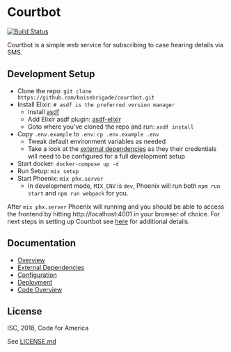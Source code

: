 # Courtbot
[![Build Status](https://travis-ci.org/boisebrigade/courtbot.svg?branch=development)](https://travis-ci.org/boisebrigade/Courtbot)

Courtbot is a simple web service for subscribing to case hearing details via SMS.

## Development Setup

- Clone the repo: `git clone https://github.com/boisebrigade/courtbot.git`
- Install Elixir: `# asdf is the preferred version manager`
  - Install [asdf](https://github.com/asdf-vm/asdf#setup)
  - Add Elixir asdf plugin: [asdf-elixir](https://github.com/asdf-vm/asdf-elixir) 
  - Goto where you've cloned the repo and run: `asdf install`
- Copy `.env.example` to `.env`: `cp .env.example .env`
  - Tweak default environment variables as needed
  - Take a look at the [external dependencies](https://github.com/boisebrigade/Courtbot/wiki/External-Dependencies#external-dependencies) as they their credentials will need to be configured for a full development setup 
- Start docker: `docker-compose up -d`
- Run Setup: `mix setup`
- Start Phoenix: `mix phx.server`
  - In development mode, `MIX_ENV` is `dev`, Phoenix will run both `npm run start` and `npm run webpack` for you.

After `mix phx.server` Phoenix will running and you should be able to access the frontend by hitting http://localhost:4001 in your browser of choice. For next steps in setting up Courtbot see [here](https://github.com/boisebrigade/Courtbot/wiki/Configuration) for additional details.

## Documentation
- [Overview](https://github.com/boisebrigade/Courtbot/wiki)
- [External Dependencies](https://github.com/boisebrigade/Courtbot/wiki/External-Dependencies)
- [Configuration](https://github.com/boisebrigade/Courtbot/wiki/Configuration)
- [Deployment](https://github.com/boisebrigade/Courtbot/wiki/Deployment)
- [Code Overview](https://github.com/boisebrigade/Courtbot/wiki/Code-Overview)

## License
ISC, 2018, Code for America

See [LICENSE.md](LICENSE.md)

